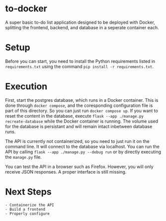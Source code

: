 # to-docker
A super basic to-do list application designed to be deployed with Docker, splitting the frontend, backend, and database in a seperate container each.

# Setup
Before you can start, you need to install the Python requirements listed in `requirements.txt` using the command `pip install -r requirements.txt`.

# Execution
First, start the postgres database, which runs in a Docker container. This is done through `docker compose`, and the coresponding configuration file is part of this directory. So you can just run `docker compose up`. If you want to reset the content in the database, execute `flask --app ./manage.py recreate-database` while the Docker container is running. The volume used for the database is persistant and will remain intact inbetween database runs.

The API is currently not containerized, so you need to just run it on the command line. It will connect to the database via localhost. You can run the API by calling `flask --app ./manage.py --debug run` or by directly executing the `manage.py` file.

You can test the API in a browser such as Firefox. However, you will only receive JSON responses. A proper interface is still missing.

# Next Steps
    - Containerize the API
    - Build a frontend
    - Properly configure 
